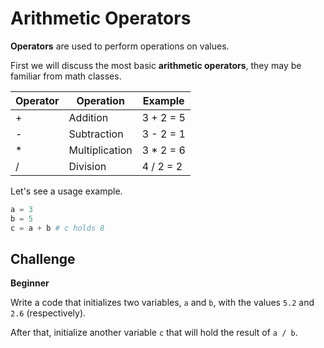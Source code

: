 # Arithmetic Operators

**Operators** are used to perform operations on values.

First we will discuss the most basic **arithmetic operators**, they may be familiar from math classes.

| Operator | Operation | Example |
|----------|-----------|---------|
| + | Addition | 3 + 2 = 5 |
| - | Subtraction | 3 - 2 = 1 |
| * | Multiplication | 3 * 2 = 6 |
| / | Division | 4 / 2 = 2 |

Let's see a usage example.

```python
a = 3
b = 5
c = a + b # c holds 8
```

## Challenge

**Beginner**

Write a code that initializes two variables, `a` and `b`, with the values `5.2` and `2.6` (respectively).

After that, initialize another variable `c` that will hold the result of `a / b`.